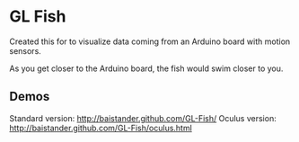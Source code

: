 GL Fish
=============

Created this for to visualize data coming from an Arduino board with motion sensors.

As you get closer to the Arduino board, the fish would swim closer to you.

Demos
-------

Standard version: http://baistander.github.com/GL-Fish/
Oculus version: http://baistander.github.com/GL-Fish/oculus.html